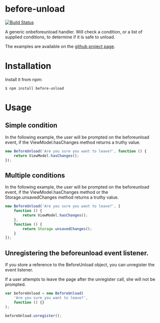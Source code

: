 # before-unload

[![Build Status](https://travis-ci.org/gustavnikolaj/before-unload.svg)](https://travis-ci.org/gustavnikolaj/before-unload)

A generic onbeforeunload handler. Will check a condition, or a list of
supplied conditions, to determine if it is safe to unload.

The examples are available on the [github project page](https://gustavnikolaj.github.io/before-unload/).

# Installation

Install it from npm:

```
$ npm install before-unload
```

# Usage

## Simple condition

In the following example, the user will be prompted on the
beforeunload event, if the ViewModel.hasChanges method returns a
truthy value.

```javascript
new BeforeUnload('Are you sure you want to leave?', function () {
    return ViewModel.hasChanges();
});
```

## Multiple conditions

In the following example, the user will be prompted on the
beforeunload event, if the ViewModel.hasChanges method or the
Storage.unsavedChanges method returns a truthy value.

```javascript
new BeforeUnload('Are you sure you want to leave?', [
    function () {
        return ViewModel.hasChanges();
    },
    function () {
        return Storage.unsavedChanges();
    }
]);
```

## Unregistering the beforeunload event listener.

If you store a reference to the BeforeUnload object, you can
unregister the event listener.

If a user attempts to leave the page after the unregister call, she
will not be prompted.

```javascript
var beforeUnload = new BeforeUnload(
    'Are you sure you want to leave?',
    function () {}
);

beforeUnload.unregister();
```

